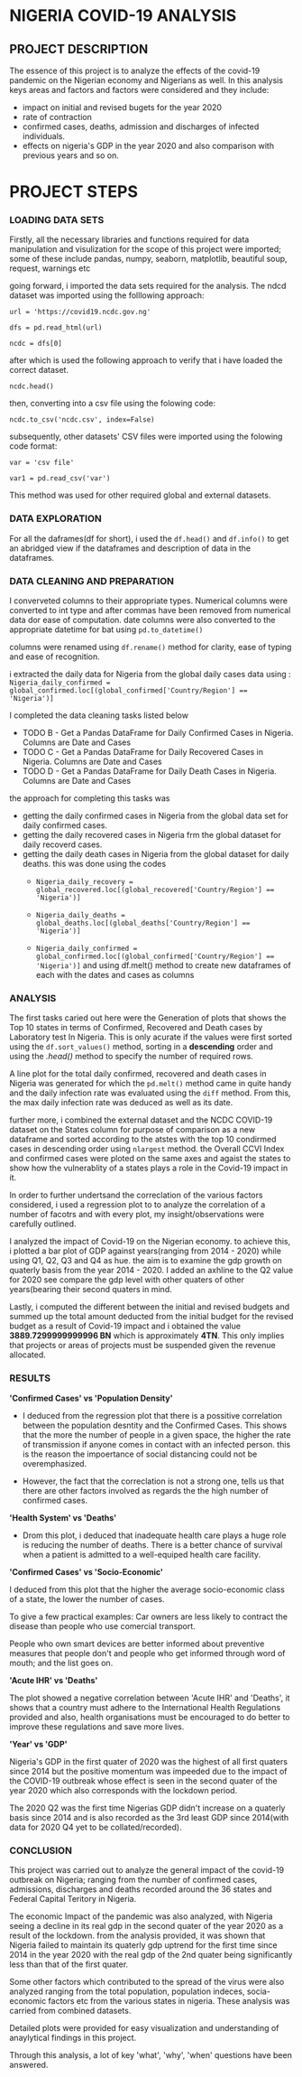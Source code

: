 # NIGERIA COVID-19 ANALYSIS

## PROJECT DESCRIPTION

   The essence of this project is to analyze the effects of the covid-19 pandemic on the Nigerian economy and Nigerians as well.
In this analysis keys areas and factors and factors were considered and they include:

- impact on initial and revised bugets for the year 2020
- rate of contraction
- confirmed cases, deaths, admission and discharges of infected individuals.
- effects on nigeria's GDP in the year 2020 and also comparison with previous years and so on.
    
    
    
    
    
# PROJECT STEPS


### LOADING DATA SETS

   Firstly, all the necessary libraries and functions required for data manipulation and visulization for the scope of this project were imported; some of these include pandas, numpy, seaborn, matplotlib, beautiful soup, request, warnings etc


going forward, i imported the data sets required for the analysis.
The ndcd dataset was imported using the folllowing approach:

`url = 'https://covid19.ncdc.gov.ng'`

`dfs = pd.read_html(url)`

`ncdc = dfs[0]`


after which is used the following approach to verify that i have loaded the correct dataset.

`ncdc.head()`


then, converting into a csv file using the folowing code:

`ncdc.to_csv('ncdc.csv', index=False)`



subsequently, other datasets' CSV files were imported using the folowing code format:

`var = 'csv file'`

`var1 = pd.read_csv('var')`
    
This method was used for other required global and external datasets.






### DATA EXPLORATION

For all the daframes(df for short), i used the `df.head()` and `df.info()` to get an abridged view if the dataframes and description of data in the dataframes.





### DATA CLEANING AND PREPARATION


I converveted columns to their appropriate types. 
Numerical columns were converted to int type and after commas have been removed from numerical data dor ease of computation. date columns were also converted to the appropriate datetime for bat using `pd.to_datetime()`


columns were renamed using `df.rename()` method for clarity, ease of typing and ease of recognition.

i extracted the daily data for Nigeria  from the global daily cases data using : `Nigeria_daily_confirmed = global_confirmed.loc[(global_confirmed['Country/Region'] == 'Nigeria')]`



I completed the data cleaning tasks listed below

- TODO B - Get a Pandas DataFrame for Daily Confirmed Cases in Nigeria. Columns are Date and Cases
- TODO C - Get a Pandas DataFrame for Daily Recovered Cases in Nigeria. Columns are Date and Cases
- TODO D - Get a Pandas DataFrame for Daily Death Cases in Nigeria. Columns are Date and Cases

the approach for completing this tasks was
- getting the daily confirmed cases in Nigeria from the global data set for daily confirmed cases.
- getting the daily recovered cases in Nigeria frm the global dataset for daily recoverd cases.
- getting the daily death cases in Nigeria from the global dataset for daily deaths.
this was done using the codes 
    - `Nigeria_daily_recovery = global_recovered.loc[(global_recovered['Country/Region'] == 'Nigeria')]`
    
    - `Nigeria_daily_deaths = global_deaths.loc[(global_deaths['Country/Region'] == 'Nigeria')]`
    
    - `Nigeria_daily_confirmed = global_confirmed.loc[(global_confirmed['Country/Region'] == 'Nigeria')]`
    and using df.melt() method to create new dataframes of each with the dates and cases as columns
    
    
    

### ANALYSIS

The first tasks caried out here were the  Generation of plots that shows the Top 10 states in terms of Confirmed, Recovered and Death cases by Laboratory test In Nigeria. This is only acurate if the values were first sorted using the `df.sort_values()` method, sorting in a **descending** order and using the *.head()* method to specify the number of required rows.

A line plot for the total daily confirmed, recovered and death cases in Nigeria was generated for which the `pd.melt()` method came in quite handy and the daily infection rate was evaluated using the `diff` method. From this, the max daily infection rate was deduced as well as its date.


further more, i combined the external dataset and the NCDC COVID-19 dataset on the States column for purpose of comparison as a new dataframe and sorted according to the atstes with the top 10 condirmed cases in descending order using `nlargest` method. the Overall CCVI Index and confirmed cases were ploted on the same axes and agaist the states to show how the vulnerablity of a states plays a role in the Covid-19 impact in it.


In order to further undertsand the correclation of the various factors considered, i used a regression plot to to analyze the correlation of a number of facotrs and with every plot, my insight/observations were carefully outlined.


I analyzed the impact of Covid-19 on the Nigerian economy.
to achieve this, i plotted a bar plot of GDP against years(ranging from 2014 - 2020) while using Q1, Q2, Q3 and Q4 as hue. the aim is to examine the gdp growth on quaterly basis from the year 2014 - 2020.
I added an axhline to the Q2 value for 2020 see compare the gdp level with other quaters of other years(bearing their second quaters in mind.


Lastly, i computed the different between the initial and revised budgets and summed up the total amount deducted from the initial budget for the revised budget as a result of Covid-19 impact and i obtained the value **3889.7299999999996 BN** which is approximately **4TN**. This only implies that projects or areas of projects must be suspended given the revenue allocated.




### RESULTS

**'Confirmed Cases' vs 'Population Density'**

* I deduced from the regression plot that there is a possitive correlation between the population desntity and the Confirmed Cases. This shows that the more the number of people in a given space, the higher the rate of transmission if anyone comes in contact with an infected person. this is the reason the impoertance of social distancing could not be overemphasized.

* However, the fact that the correclation is not a strong one, tells us that there are other factors involved as regards the the high number of confirmed cases.




**'Health System' vs 'Deaths'**

* Drom this plot, i deduced that inadequate health care plays a huge role is reducing the number of deaths. There is a better chance of survival when a patient is admitted to a well-equiped health care facility.




**'Confirmed Cases' vs 'Socio-Economic'**

I deduced from this plot that the higher the average socio-economic class of a state, the lower the number of cases. 

To give a few practical examples:
Car owners are less likely to contract the disease than people who use comercial transport.

People who own smart devices are better informed about preventive measures that people don't and people who get informed through word of mouth; and the list goes on.





**'Acute IHR' vs 'Deaths'**

The plot showed a negative correlation between 'Acute IHR' and 'Deaths', it shows that a country must adhere to the International Health Regulations provided and also, health organisations must be encouraged to do better to improve these regulations and save more lives.





**'Year' vs 'GDP'**

Nigeria's GDP in the first quater of 2020 was the highest of all first quaters since 2014 but the positive momentum was impeeded due to the impact of the COVID-19 outbreak whose effect is seen in the second quater of the year 2020 which also corresponds with the lockdown period.

The 2020 Q2 was the first time Nigerias GDP didn't increase on a quaterly basis since 2014 and is also recorded as the 3rd least GDP since 2014(with data for 2020 Q4 yet to be collated/recorded).





### CONCLUSION

This project was carried out to analyze the general impact of the covid-19 outbreak on Nigeria; ranging from the number of confirmed cases, admissions, discharges and deaths recorded around the 36 states and Federal Capital Teritory in Nigeria.

The economic Impact of the pandemic was also analyzed, with Nigeria seeing a decline in its real gdp in the second quater of the year 2020 as a result of the lockdown. from the analysis provided, it was shown that Nigeria failed to maintain its quaterly gdp uptrend for the first time since 2014 in the year 2020 with the real gdp of the 2nd quater being significantly less than that of the first quater.

Some other factors which contributed to the spread of the virus were also analyzed ranging from the total population, population indeces, socia-economic factors etc from the various states in nigeria. These analysis was carried from combined datasets.

Detailed plots were provided for easy visualization and understanding of anaylytical findings in this project. 

Through this analysis, a lot of key 'what', 'why', 'when' questions have been answered.
